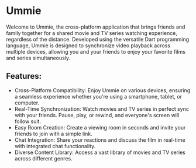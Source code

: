 # Ummie
Welcome to Ummie, the cross-platform application that brings friends and family together for a shared movie and TV series watching experience, regardless of the distance. Developed using the versatile Dart programming language, Ummie is designed to synchronize video playback across multiple devices, allowing you and your friends to enjoy your favorite films and series simultaneously.

## Features:
- Cross-Platform Compatibility: Enjoy Ummie on various devices, ensuring a seamless experience whether you're using a smartphone, tablet, or computer.
- Real-Time Synchronization: Watch movies and TV series in perfect sync with your friends. Pause, play, or rewind, and everyone's screen will follow suit.
- Easy Room Creation: Create a viewing room in seconds and invite your friends to join with a simple link.
- Chat Integration: Share your reactions and discuss the film in real-time with integrated chat functionality.
- Diverse Content Library: Access a vast library of movies and TV series across different genres.
